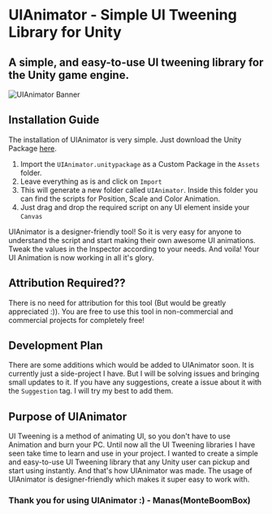 # UIAnimator - Simple UI Tweening Library for Unity
## A simple, and easy-to-use UI tweening library for the Unity game engine.
![UIAnimator Banner](https://github.com/MonteBoomBox/UIAnimatorData/blob/main/images/UIAnimator-Banner.jpeg)

## Installation Guide
The installation of UIAnimator is very simple. Just download the Unity Package [here](https://github.com/MonteBoomBox/UIAnimator/releases/latest). 
1. Import the `UIAnimator.unitypackage` as a Custom Package in the `Assets` folder.
2. Leave everything as is and click on `Import`
3. This will generate a new folder called `UIAnimator`. Inside this folder you can find the scripts for Position, Scale and Color Animation.
4. Just drag and drop the required script on any UI element inside your `Canvas`

UIAnimator is a designer-friendly tool! So it is very easy for anyone to understand the script and start making their own awesome UI animations. Tweak the values in the Inspector according to your needs. And voila! Your UI Animation is now working in all it's glory.

## Attribution Required??
There is no need for attribution for this tool (But would be greatly appreciated :)). You are free to use this tool in non-commercial and commercial projects for completely free! 

## Development Plan

There are some additions which would be added to UIAnimator soon. It is currently just a side-project I have. But I will be solving issues and bringing small updates to it. If you have any suggestions, create a issue about it with the `Suggestion` tag. I will try my best to add them.

## Purpose of UIAnimator
UI Tweening is a method of animating UI, so you don't have to use Animation and burn your PC. Until now all the UI Tweening libraries I have seen take time to learn and use in your project. I wanted to create a simple and easy-to-use UI Tweening library that any Unity user can pickup and start using instantly. And that's how UIAnimator was made. The usage of UIAnimator is designer-friendly which makes it super easy to work with.

### Thank you for using UIAnimator :) - Manas(MonteBoomBox)
